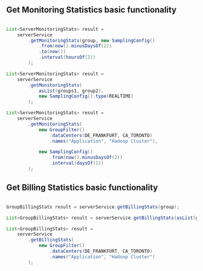 
Get Monitoring Statistics basic functionality
--------------------------------------------------

``` java

List<ServerMonitoringStats> result = 
    serverService
        .getMonitoringStats(group, new SamplingConfig()
            .from(now().minusDaysOf(2))
            .to(now())
            .interval(hoursOf(2))
        );

List<ServerMonitoringStats> result = 
    serverService
        .getMonitoringStats(
            asList(groups1, group2), 
            new SamplingConfig().type(REALTIME)
        );

List<ServerMonitoringStats> result = 
    serverService
        .getMonitoringStats(
            new GroupFilter()
                .dataCenters(DE_FRANKFURT, CA_TORONTO)
                .names("Application", "Hadoop Cluster"),

            new SamplingConfig()
                .from(now().minusDaysOf(2))
                .interval(daysOf(1))
        );

```

Get Billing Statistics basic functionality
--------------------------------------------------

``` java

GroupBillingStats result = serverService.getBillingStats(group);

List<GroupBillingStats> result = serverService.getBillingStats(asList(groups1, group2));

List<GroupBillingStats> result =
    serverService
        .getBillingStats(
            new GroupFilter()
                .dataCenters(DE_FRANKFURT, CA_TORONTO)
                .names("Application", "Hadoop Cluster")
        );

```

